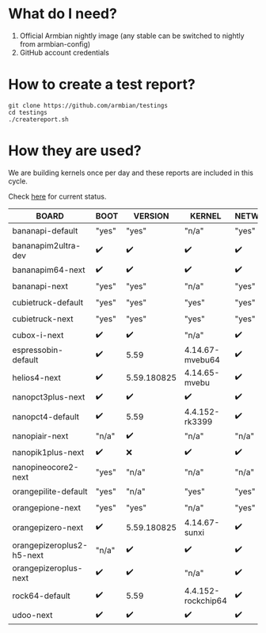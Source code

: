# What do I need?

1. Official Armbian nightly image (any stable can be switched to nightly from armbian-config)
2. GitHub account credentials

# How to create a test report?

    git clone https://github.com/armbian/testings
    cd testings
    ./createreport.sh

# How they are used?

We are building kernels once per day and these reports are included in this cycle.

Check [here](https://beta.armbian.com/buildlogs/report.html) for current status.

|BOARD|BOOT|VERSION|KERNEL|NETWORK|WIRELESS|HDMI|USB|DVFS|ARMBIANMONITOR|
|-----|----|-------|------|-------|--------|----|---|----|--------------|
|bananapi-default|"yes"|"yes"|"n/a"|"yes"|:heavy_check_mark:|:heavy_check_mark:|"http://ix.io/1kQe"|||
|bananapim2ultra-dev|:heavy_check_mark:|:heavy_check_mark:|:heavy_check_mark:|:heavy_check_mark:|:heavy_check_mark:|:x:|"http://ix.io/1kVQ"|||
|bananapim64-next|:heavy_check_mark:|:heavy_check_mark:|:heavy_check_mark:|:heavy_check_mark:|:heavy_check_mark:|:x:|"http://ix.io/1kV6"|||
|bananapi-next|"yes"|"yes"|"n/a"|"yes"|:heavy_check_mark:|:heavy_check_mark:|"http://ix.io/1kQc"|||
|cubietruck-default|"yes"|"yes"|"yes"|"yes"|:heavy_check_mark:|:heavy_check_mark:|"http://ix.io/1kQ2"|||
|cubietruck-next|"yes"|"yes"|"yes"|"yes"|:heavy_check_mark:|:heavy_check_mark:|"http://ix.io/1kPU"|||
|cubox-i-next|:heavy_check_mark:|:heavy_check_mark:|"n/a"|:heavy_check_mark:|:heavy_check_mark:|:heavy_check_mark:|"http://ix.io/1kVF"|||
|espressobin-default|:heavy_check_mark:|5.59|4.14.67-mvebu64|:heavy_check_mark:|na|na|:heavy_check_mark:|:heavy_check_mark:|http://ix.io/1lia|
|helios4-next|:heavy_check_mark:|5.59.180825|4.14.65-mvebu|:heavy_check_mark:|na|na|:heavy_check_mark:|:heavy_check_mark:|http://ix.io/1lei|
|nanopct3plus-next|:heavy_check_mark:|:heavy_check_mark:|:heavy_check_mark:|:heavy_check_mark:|"http://ix.io/1kMg"|||||
|nanopct4-default|:heavy_check_mark:|5.59|4.4.152-rk3399|:heavy_check_mark:|:heavy_check_mark:|:heavy_check_mark:|:heavy_check_mark:|:heavy_check_mark:|http://ix.io/1lhu|
|nanopiair-next|"n/a"|:heavy_check_mark:|"n/a"|"n/a"|:heavy_check_mark:|"http://ix.io/1kMZ"||||
|nanopik1plus-next|:heavy_check_mark:|:x:|:heavy_check_mark:|:heavy_check_mark:|:heavy_check_mark:|"http://ix.io/1kMS"||||
|nanopineocore2-next|"yes"|"n/a"|"n/a"|"n/a"|:heavy_check_mark:|:heavy_check_mark:|"http://ix.io/1kPF"|||
|orangepilite-default|"yes"|"n/a"|"yes"|"yes"|:heavy_check_mark:|:heavy_check_mark:|"http://ix.io/1kQl"|||
|orangepione-next|"yes"|"yes"|"n/a"|"yes"|:heavy_check_mark:|:heavy_check_mark:|"http://ix.io/1kQj"|||
|orangepizero-next|:heavy_check_mark:|5.59.180825|4.14.67-sunxi|:heavy_check_mark:|:heavy_check_mark:|NA|:heavy_check_mark:|:heavy_check_mark:|http://ix.io/1lhS|
|orangepizeroplus2-h5-next|"n/a"|:heavy_check_mark:|:heavy_check_mark:|:heavy_check_mark:|:heavy_check_mark:|"http://ix.io/1kMz"||||
|orangepizeroplus-next|:heavy_check_mark:|:heavy_check_mark:|"n/a"|:heavy_check_mark:|:heavy_check_mark:|"http://ix.io/1kMJ"||||
|rock64-default|:heavy_check_mark:|5.59|4.4.152-rockchip64|:heavy_check_mark:|na|:heavy_check_mark:|:heavy_check_mark:|:heavy_check_mark:|http://ix.io/1lhr|
|udoo-next|:heavy_check_mark:|:heavy_check_mark:|:heavy_check_mark:|:heavy_check_mark:|:heavy_check_mark:|"http://ix.io/1kMo"||||
